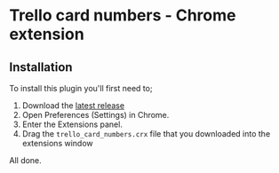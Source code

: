 # Trello card numbers - Chrome extension

## Installation

To install this plugin you'll first need to;

1. Download the [latest release](https://github.com/mikespokefire/trello_card_numbers/releases/download/v1.0/trello_card_numbers.crx)
2. Open Preferences (Settings) in Chrome.
3. Enter the Extensions panel.
4. Drag the `trello_card_numbers.crx` file that you downloaded into the extensions window

All done.
